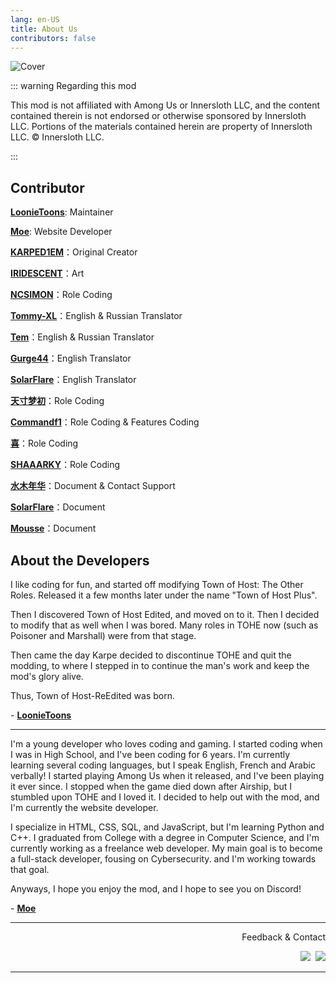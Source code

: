 ```yaml
---
lang: en-US
title: About Us
contributors: false
---
```


![Cover](https://npm.elemecdn.com/tohe-doc-resources@1.0.1/Cover.webp)

::: warning Regarding this mod

This mod is not affiliated with Among Us or Innersloth LLC, and the content contained therein is not endorsed or otherwise sponsored by Innersloth LLC. Portions of the materials contained herein are property of Innersloth LLC. © Innersloth LLC.

:::

## Contributor

[**LoonieToons**](https://github.com/Loonie-Toons/): Maintainer

[**Moe**](https://github.com/0xDrMoe): Website Developer

[**KARPED1EM**](https://github.com/KARPED1EM)：Original Creator

[**IRIDESCENT**](https://space.bilibili.com/434079598)：Art

[**NCSIMON**](https://github.com/NCSIMON)：Role Coding

[**Tommy-XL**](https://github.com/Tommy-XL)：English & Russian Translator

[**Tem**](https://github.com/mogekonik1)：English & Russian Translator

[**Gurge44**](#)：English Translator

[**SolarFlare**](#)：English Translator

[**天寸梦初**](https://github.com/Huier-Huang)：Role Coding

[**Commandf1**](https://github.com/commandf1)：Role Coding & Features Coding

[**喜**](https://github.com/pear666)：Role Coding

[**SHAAARKY**](https://github.com/SHAAARKY)：Role Coding

[**水木年华**](#)：Document & Contact Support

[**SolarFlare**](#)：Document

[**Mousse**](https://github.com/Sand-and-Beans)：Document

## About the Developers

I like coding for fun, and started off modifying Town of Host: The Other Roles. Released it a few months later under the name "Town of Host Plus".

Then I discovered Town of Host Edited, and moved on to it. Then I decided to modify that as well when I was bored. Many roles in TOHE now (such as Poisoner and Marshall) were from that stage. 

Then came the day Karpe decided to discontinue TOHE and quit the modding, to where I stepped in to continue the man's work and keep the mod's glory alive.

Thus, Town of Host-ReEdited was born.

\- [**LoonieToons**](https://github.com/Loonie-Toons/)

---

I'm a young developer who loves coding and gaming. I started coding when I was in High School, and I've been coding for 6 years. I'm currently learning several coding languages, but I speak English, French and Arabic verbally! I started playing Among Us when it released, and I've been playing it ever since. I stopped when the game died down after Airship, but I stumbled upon TOHE and I loved it. I decided to help out with the mod, and I'm currently the website developer. 

I specialize in HTML, CSS, SQL, and JavaScript, but I'm learning Python and C++. I graduated from College with a degree in Computer Science, and I'm currently working as a freelance web developer. My main goal is to become a full-stack developer, fousing on Cybersecurity. and I'm working towards that goal.

Anyways, I hope you enjoy the mod, and I hope to see you on Discord!

\- [**Moe**](https://github.com/0xDrMoe)

---

<p align="right">Feedback & Contact</p>

<p align="right">
<a href="https://discord.gg/hkk2p9ggv4" target="_blank"><img src="https://img.shields.io/badge/Discord%20-%231DA1F2.svg?&style=for-the-badge&logo=discord&logoColor=white&color=5662f6"/></a>&nbsp;
<a href="https://github.com/Loonie-Toons/TOHE-Restored" target="_blank"><img src="https://img.shields.io/badge/Github%20-%231DA1F2.svg?&style=for-the-badge&logo=github&logoColor=white&color=181717"/></a>
</p>

---